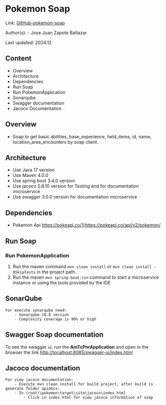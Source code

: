 # Pokemon Soap

Link: [GitHub-pokemon-soap](https://github.com/PMSXAA/pokemon)

Author(s): - Jose Juan Zapote Baltazar

Last updated: 2024.12

## Content

- Overview
- Architecture
- Dependencies
- Run Soap
- Run PokemonApplication
- Sonarqube
- Swagger documentation
- Jacoco Documentation

## Overview

- Soap to get basic abilities, base_experience, held_items, id, name, location_area_encounters by soap client.

## Architecture

- Use Java 17 version
- Use Maven 4.0.0
- Use spring boot 3.4.0 version
- Use jacoco 0.8.10 version for Testing and for documentation microservice
- Use swagger 3.0.0 version for documentation microservice

## Dependencies

- Pokemon Api         https://pokeapi.co/](https://pokeapi.co/api/v2/pokemon/

## Run Soap

### Run PokemonApplication

1. Run the maven command `mvn clean install` or `mvn clean install -DSkipTests` in the project path.
2. Run the maven `mvn spring-boot:run` command to start a microservice instance or using the tools provided by the IDE

## SonarQube

    For execute sonarqube need:
        - Sonarqube-10.8 version
        - Complexity coverage is 90% or high

## Swagger Soap documentation

To see the swagger ui, run the **AmTcPnrApplication** and open in the browser the
link [http://localhost:8085/swagger-ui/index.html](http://localhost:8080/ws/xsd/pokemon.wsdl)

## Jacoco documentation

    For view jacoco documentation:
        - Execute mvn clean install for build project, after build is generate folder apidocs:
        - In (root)\pokemon\target\site\jacoco\index.html
            - Click in index.html for view jacoco information of soap
